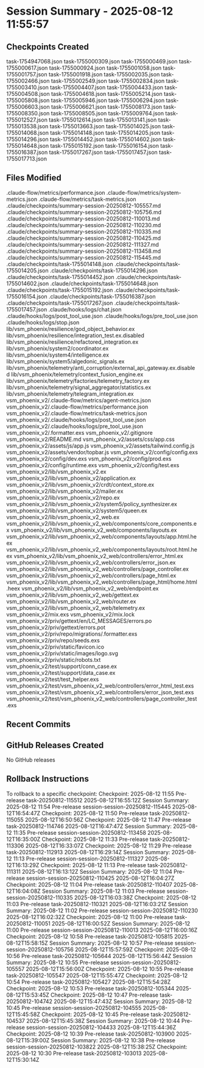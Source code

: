 # Session Summary - 2025-08-12 11:55:57

## Checkpoints Created
task-1754947068.json
task-1755000309.json
task-1755000469.json
task-1755000617.json
task-1755000924.json
task-1755001058.json
task-1755001757.json
task-1755001918.json
task-1755002035.json
task-1755002466.json
task-1755002549.json
task-1755002834.json
task-1755003410.json
task-1755004407.json
task-1755004433.json
task-1755004508.json
task-1755004618.json
task-1755005214.json
task-1755005808.json
task-1755005946.json
task-1755006294.json
task-1755006603.json
task-1755006621.json
task-1755008173.json
task-1755008350.json
task-1755008505.json
task-1755009764.json
task-1755012527.json
task-1755012614.json
task-1755013141.json
task-1755013538.json
task-1755013663.json
task-1755014025.json
task-1755014068.json
task-1755014148.json
task-1755014205.json
task-1755014296.json
task-1755014452.json
task-1755014602.json
task-1755014648.json
task-1755015192.json
task-1755016154.json
task-1755016387.json
task-1755017267.json
task-1755017457.json
task-1755017713.json

## Files Modified
.claude-flow/metrics/performance.json
.claude-flow/metrics/system-metrics.json
.claude-flow/metrics/task-metrics.json
.claude/checkpoints/summary-session-20250812-105557.md
.claude/checkpoints/summary-session-20250812-105756.md
.claude/checkpoints/summary-session-20250812-110013.md
.claude/checkpoints/summary-session-20250812-110230.md
.claude/checkpoints/summary-session-20250812-110335.md
.claude/checkpoints/summary-session-20250812-110425.md
.claude/checkpoints/summary-session-20250812-111327.md
.claude/checkpoints/summary-session-20250812-113458.md
.claude/checkpoints/summary-session-20250812-115445.md
.claude/checkpoints/task-1755014148.json
.claude/checkpoints/task-1755014205.json
.claude/checkpoints/task-1755014296.json
.claude/checkpoints/task-1755014452.json
.claude/checkpoints/task-1755014602.json
.claude/checkpoints/task-1755014648.json
.claude/checkpoints/task-1755015192.json
.claude/checkpoints/task-1755016154.json
.claude/checkpoints/task-1755016387.json
.claude/checkpoints/task-1755017267.json
.claude/checkpoints/task-1755017457.json
.claude/hooks/logs/chat.json
.claude/hooks/logs/post_tool_use.json
.claude/hooks/logs/pre_tool_use.json
.claude/hooks/logs/stop.json
lib/vsm_phoenix/resilience/god_object_behavior.ex
lib/vsm_phoenix/resilience/integration_test.ex.disabled
lib/vsm_phoenix/resilience/refactored_integration.ex
lib/vsm_phoenix/system2/coordinator.ex
lib/vsm_phoenix/system4/intelligence.ex
lib/vsm_phoenix/system5/algedonic_signals.ex
lib/vsm_phoenix/telemetry/anti_corruption/external_api_gateway.ex.disabled
lib/vsm_phoenix/telemetry/context_fusion_engine.ex
lib/vsm_phoenix/telemetry/factories/telemetry_factory.ex
lib/vsm_phoenix/telemetry/signal_aggregator/statistics.ex
lib/vsm_phoenix/telemetry/telegram_integration.ex
vsm_phoenix_v2/.claude-flow/metrics/agent-metrics.json
vsm_phoenix_v2/.claude-flow/metrics/performance.json
vsm_phoenix_v2/.claude-flow/metrics/task-metrics.json
vsm_phoenix_v2/.claude/hooks/logs/post_tool_use.json
vsm_phoenix_v2/.claude/hooks/logs/pre_tool_use.json
vsm_phoenix_v2/.formatter.exs
vsm_phoenix_v2/.gitignore
vsm_phoenix_v2/README.md
vsm_phoenix_v2/assets/css/app.css
vsm_phoenix_v2/assets/js/app.js
vsm_phoenix_v2/assets/tailwind.config.js
vsm_phoenix_v2/assets/vendor/topbar.js
vsm_phoenix_v2/config/config.exs
vsm_phoenix_v2/config/dev.exs
vsm_phoenix_v2/config/prod.exs
vsm_phoenix_v2/config/runtime.exs
vsm_phoenix_v2/config/test.exs
vsm_phoenix_v2/lib/vsm_phoenix_v2.ex
vsm_phoenix_v2/lib/vsm_phoenix_v2/application.ex
vsm_phoenix_v2/lib/vsm_phoenix_v2/crdt/context_store.ex
vsm_phoenix_v2/lib/vsm_phoenix_v2/mailer.ex
vsm_phoenix_v2/lib/vsm_phoenix_v2/repo.ex
vsm_phoenix_v2/lib/vsm_phoenix_v2/system5/policy_synthesizer.ex
vsm_phoenix_v2/lib/vsm_phoenix_v2/system5/queen.ex
vsm_phoenix_v2/lib/vsm_phoenix_v2_web.ex
vsm_phoenix_v2/lib/vsm_phoenix_v2_web/components/core_components.ex
vsm_phoenix_v2/lib/vsm_phoenix_v2_web/components/layouts.ex
vsm_phoenix_v2/lib/vsm_phoenix_v2_web/components/layouts/app.html.heex
vsm_phoenix_v2/lib/vsm_phoenix_v2_web/components/layouts/root.html.heex
vsm_phoenix_v2/lib/vsm_phoenix_v2_web/controllers/error_html.ex
vsm_phoenix_v2/lib/vsm_phoenix_v2_web/controllers/error_json.ex
vsm_phoenix_v2/lib/vsm_phoenix_v2_web/controllers/page_controller.ex
vsm_phoenix_v2/lib/vsm_phoenix_v2_web/controllers/page_html.ex
vsm_phoenix_v2/lib/vsm_phoenix_v2_web/controllers/page_html/home.html.heex
vsm_phoenix_v2/lib/vsm_phoenix_v2_web/endpoint.ex
vsm_phoenix_v2/lib/vsm_phoenix_v2_web/gettext.ex
vsm_phoenix_v2/lib/vsm_phoenix_v2_web/router.ex
vsm_phoenix_v2/lib/vsm_phoenix_v2_web/telemetry.ex
vsm_phoenix_v2/mix.exs
vsm_phoenix_v2/mix.lock
vsm_phoenix_v2/priv/gettext/en/LC_MESSAGES/errors.po
vsm_phoenix_v2/priv/gettext/errors.pot
vsm_phoenix_v2/priv/repo/migrations/.formatter.exs
vsm_phoenix_v2/priv/repo/seeds.exs
vsm_phoenix_v2/priv/static/favicon.ico
vsm_phoenix_v2/priv/static/images/logo.svg
vsm_phoenix_v2/priv/static/robots.txt
vsm_phoenix_v2/test/support/conn_case.ex
vsm_phoenix_v2/test/support/data_case.ex
vsm_phoenix_v2/test/test_helper.exs
vsm_phoenix_v2/test/vsm_phoenix_v2_web/controllers/error_html_test.exs
vsm_phoenix_v2/test/vsm_phoenix_v2_web/controllers/error_json_test.exs
vsm_phoenix_v2/test/vsm_phoenix_v2_web/controllers/page_controller_test.exs

## Recent Commits


## GitHub Releases Created
No GitHub releases

## Rollback Instructions
To rollback to a specific checkpoint:
Checkpoint: 2025-08-12 11:55	Pre-release	task-20250812-115512	2025-08-12T16:55:12Z
Session Summary: 2025-08-12 11:54	Pre-release	session-session-20250812-115445	2025-08-12T16:54:47Z
Checkpoint: 2025-08-12 11:50	Pre-release	task-20250812-115055	2025-08-12T16:50:56Z
Checkpoint: 2025-08-12 11:47	Pre-release	task-20250812-114746	2025-08-12T16:47:47Z
Session Summary: 2025-08-12 11:35	Pre-release	session-session-20250812-113458	2025-08-12T16:35:00Z
Checkpoint: 2025-08-12 11:33	Pre-release	task-20250812-113306	2025-08-12T16:33:07Z
Checkpoint: 2025-08-12 11:29	Pre-release	task-20250812-112913	2025-08-12T16:29:14Z
Session Summary: 2025-08-12 11:13	Pre-release	session-session-20250812-111327	2025-08-12T16:13:29Z
Checkpoint: 2025-08-12 11:13	Pre-release	task-20250812-111311	2025-08-12T16:13:12Z
Session Summary: 2025-08-12 11:04	Pre-release	session-session-20250812-110425	2025-08-12T16:04:27Z
Checkpoint: 2025-08-12 11:04	Pre-release	task-20250812-110407	2025-08-12T16:04:08Z
Session Summary: 2025-08-12 11:03	Pre-release	session-session-20250812-110335	2025-08-12T16:03:38Z
Checkpoint: 2025-08-12 11:03	Pre-release	task-20250812-110321	2025-08-12T16:03:21Z
Session Summary: 2025-08-12 11:02	Pre-release	session-session-20250812-110230	2025-08-12T16:02:32Z
Checkpoint: 2025-08-12 11:00	Pre-release	task-20250812-110051	2025-08-12T16:00:52Z
Session Summary: 2025-08-12 11:00	Pre-release	session-session-20250812-110013	2025-08-12T16:00:16Z
Checkpoint: 2025-08-12 10:58	Pre-release	task-20250812-105815	2025-08-12T15:58:15Z
Session Summary: 2025-08-12 10:57	Pre-release	session-session-20250812-105756	2025-08-12T15:57:59Z
Checkpoint: 2025-08-12 10:56	Pre-release	task-20250812-105644	2025-08-12T15:56:44Z
Session Summary: 2025-08-12 10:55	Pre-release	session-session-20250812-105557	2025-08-12T15:56:00Z
Checkpoint: 2025-08-12 10:55	Pre-release	task-20250812-105547	2025-08-12T15:55:47Z
Checkpoint: 2025-08-12 10:54	Pre-release	task-20250812-105427	2025-08-12T15:54:28Z
Checkpoint: 2025-08-12 10:53	Pre-release	task-20250812-105344	2025-08-12T15:53:45Z
Checkpoint: 2025-08-12 10:47	Pre-release	task-20250812-104742	2025-08-12T15:47:43Z
Session Summary: 2025-08-12 10:45	Pre-release	session-session-20250812-104555	2025-08-12T15:45:58Z
Checkpoint: 2025-08-12 10:45	Pre-release	task-20250812-104537	2025-08-12T15:45:38Z
Session Summary: 2025-08-12 10:44	Pre-release	session-session-20250812-104433	2025-08-12T15:44:36Z
Checkpoint: 2025-08-12 10:39	Pre-release	task-20250812-103900	2025-08-12T15:39:00Z
Session Summary: 2025-08-12 10:38	Pre-release	session-session-20250812-103822	2025-08-12T15:38:25Z
Checkpoint: 2025-08-12 10:30	Pre-release	task-20250812-103013	2025-08-12T15:30:14Z
